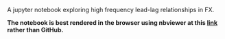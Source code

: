 A jupyter notebook exploring high frequency lead-lag relationships in FX.

**The notebook is best rendered in the browser using nbviewer at this [link](https://nbviewer.jupyter.org/github/t-cousins/FX-Lead-Lag/blob/master/FX_Lead_Lag_Relationships.ipynb) rather than GitHub.**
